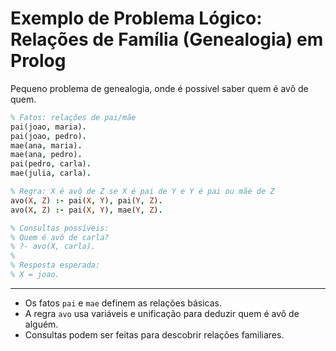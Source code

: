 # Exemplo de Problema Lógico: Relações de Família (Genealogia) em Prolog

Pequeno problema de genealogia, onde é possivel saber quem é avô de quem.

```prolog
% Fatos: relações de pai/mãe
pai(joao, maria).
pai(joao, pedro).
mae(ana, maria).
mae(ana, pedro).
pai(pedro, carla).
mae(julia, carla).

% Regra: X é avô de Z se X é pai de Y e Y é pai ou mãe de Z
avo(X, Z) :- pai(X, Y), pai(Y, Z).
avo(X, Z) :- pai(X, Y), mae(Y, Z).

% Consultas possíveis:
% Quem é avô de carla?
% ?- avo(X, carla).
%
% Resposta esperada:
% X = joao.
```

---

- Os fatos `pai` e `mae` definem as relações básicas.
- A regra `avo` usa variáveis e unificação para deduzir quem é avô de alguém.
- Consultas podem ser feitas para descobrir relações familiares.